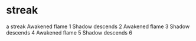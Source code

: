 # streak
a streak
Awakened flame 1
Shadow descends 2
Awakened flame 3
Shadow descends 4
Awakened flame 5
Shadow descends 6
